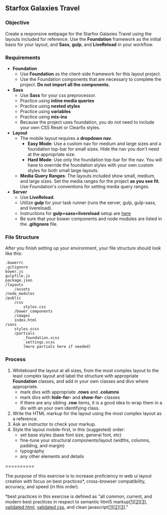 ## Starfox Galaxies Travel

### Objective

Create a responsive webpage for the Starfox Galaxies Travel using the  layouts included for reference. Use the **Foundation** framework as the initial basis for your layout, and **Sass**, **gulp**, and **LiveReload** in your workflow.

### Requirements

- **Foundation**
 	- Use **Foundation** as the client-side framework for this layout project. 
	- Use the Foundation components that are necessary to complete the project. **Do not import all the components.**
- **Sass**
	- Use **Sass** for your css preprocessor.
	- Practice using **inline media queries**
	- Practice using **nested styles**
	- Practice using **variables**	
	- Practice using **mix-ins**
	- Because the project uses foundation, you do not need to include your own CSS Reset or Clearfix styles.
- **Layout**
	- The mobile layout requires a **dropdown nav**.
		- **Easy Mode**: Use a custom nav for medium and large sizes and a foundation top-bar for small sizes. Hide the nav you don't need at the appropriate size.
		- **Hard Mode**: Use only the foundation top-bar for the nav. You will have to override the foundation styles with your own custom styles for both small large layouts.
	- **Media Query Ranges**: The layouts included show small, medium, and large sizes. Set the media ranges for the project **as you see fit**. Use Foundation's conventions for setting media query ranges.
- **Server**
	- Use **LiveReload**.
	- Utilize **gulp** for your task runner (runs the server, gulp, gulp-sass, and livereload).
	- Instructions for **gulp+sass+livereload** setup are [here](https://gist.github.com/theRemix/b9f10de0bead6a7eaf5a)
	- Be sure that your bower components and node modules are listed in the **.gitignore** file.

### File Structure 
After you finish setting up your environment, your file structure should look like this:

``` 
.bowerrc
.gitignore
bower.js
gulpfile.js
package.json
/layouts
	/assets
/node_modules
/public
	/css
		styles.css
	/bower_components
	/images
	index.html
/sass
	styles.scss
	/partials
		_foundation.scss
		_settings.scss
		(more partials here if needed)

```

### Process

1. Whiteboard the layout at all sizes, from the most complex layout to the least complex layout and label the structure with appropriate **Foundation** classes, and add in your own classes and divs where appropriate.
	- mark divs with appropriate **.rows** and **.columns**
	- mark divs with **hide-for-** and **show-for-** classes
	- if there are any sibling **.row** items, it is a good idea to wrap them in a div with an your own identifying class.
2. Write the HTML markup for the layout using the most complex layout as a reference.
3. Ask an instructor to check your markup.
4. Style the layout mobile-first, in this (suggested) order:
	- set base styles (base font size, general font, etc)
	- fine-tune your structural components/layout (widths, columns, padding, and margin)
	- typography
	- any other elements and details
	

==========


The purpose of this exercise is to increase proficiency in web ui layout creation with focus on best practices*, cross-browser compatibility, accuracy, and speed (in this order).  

*best practices in this exercise is defined as "all common, current, and modern best practices in respect to semantic html5 markup[[1]](http://diveintohtml5.info/semantics.html)[[2]](http://html5doctor.com/lets-talk-about-semantics/)[[3]](http://coding.smashingmagazine.com/2011/11/18/html5-semantics/), [validated html](http://validator.w3.org/), [validated css](http://jigsaw.w3.org/css-validator/), and clean javascript[[1]](http://www.thinkful.com/learn/javascript-best-practices-1/)[[2]](http://code.tutsplus.com/tutorials/24-javascript-best-practices-for-beginners--net-5399)[[3]](http://www.thinkful.com/learn/javascript-best-practices-1/)."